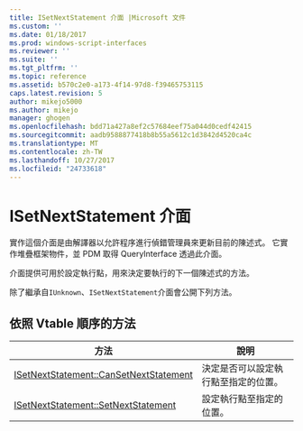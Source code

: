 ```yaml
---
title: ISetNextStatement 介面 |Microsoft 文件
ms.custom: ''
ms.date: 01/18/2017
ms.prod: windows-script-interfaces
ms.reviewer: ''
ms.suite: ''
ms.tgt_pltfrm: ''
ms.topic: reference
ms.assetid: b570c2e0-a173-4f14-97d8-f39465753115
caps.latest.revision: 5
author: mikejo5000
ms.author: mikejo
manager: ghogen
ms.openlocfilehash: bdd71a427a8ef2c57684eef75a044d0cedf42415
ms.sourcegitcommit: aadb9588877418b8b55a5612c1d3842d4520ca4c
ms.translationtype: MT
ms.contentlocale: zh-TW
ms.lasthandoff: 10/27/2017
ms.locfileid: "24733618"
---
```

# <a name="isetnextstatement-interface"></a>ISetNextStatement 介面
實作這個介面是由解譯器以允許程序進行偵錯管理員來更新目前的陳述式。 它實作堆疊框架物件，並 PDM 取得 QueryInterface 透過此介面。  
  
 介面提供可用於設定執行點，用來決定要執行的下一個陳述式的方法。  
  
 除了繼承自`IUnknown`、`ISetNextStatement`介面會公開下列方法。  
  
## <a name="methods-in-vtable-order"></a>依照 Vtable 順序的方法  
  
|方法|說明|  
|------------|-----------------|  
|[ISetNextStatement::CanSetNextStatement](../../winscript/reference/isetnextstatement-cansetnextstatement.md)|決定是否可以設定執行點至指定的位置。|  
|[ISetNextStatement::SetNextStatement](../../winscript/reference/isetnextstatement-setnextstatement.md)|設定執行點至指定的位置。|